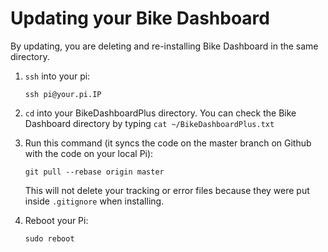 # Updating your Bike Dashboard

By updating, you are deleting and re-installing Bike Dashboard in the same directory. 

1. `ssh` into your pi: 
    ```
    ssh pi@your.pi.IP
    ```

2. `cd` into your BikeDashboardPlus directory. You can check the Bike Dashboard directory by typing `cat ~/BikeDashboardPlus.txt` 

3. Run this command (it syncs the code on the master branch on Github with the code on your local Pi):
    ```
    git pull --rebase origin master
    ```
    This will not delete your tracking or error files because they were put inside `.gitignore` when installing.

4. Reboot your Pi:
    ```
    sudo reboot
    ```